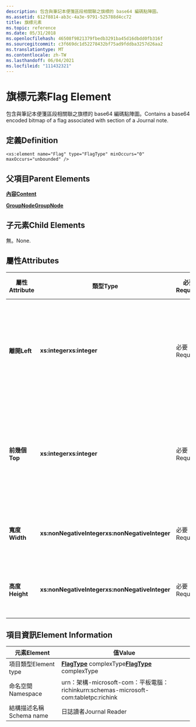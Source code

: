 ```yaml
---
description: 包含與筆記本便箋區段相關聯之旗標的 base64 編碼點陣圖。
ms.assetid: 612f8814-ab3c-4a3e-9791-525788d4cc72
title: 旗標元素
ms.topic: reference
ms.date: 05/31/2018
ms.openlocfilehash: 46508f9821379fbedb3291ba45d16dbdd0fb316f
ms.sourcegitcommit: c3f669dc1d52278432bf75ad9fddba3257d26aa2
ms.translationtype: MT
ms.contentlocale: zh-TW
ms.lasthandoff: 06/04/2021
ms.locfileid: "111432321"
---
```

# <a name="flag-element"></a><span data-ttu-id="f3ba0-103">旗標元素</span><span class="sxs-lookup"><span data-stu-id="f3ba0-103">Flag Element</span></span>

<span data-ttu-id="f3ba0-104">包含與筆記本便箋區段相關聯之旗標的 base64 編碼點陣圖。</span><span class="sxs-lookup"><span data-stu-id="f3ba0-104">Contains a base64 encoded bitmap of a flag associated with section of a Journal note.</span></span>

## <a name="definition"></a><span data-ttu-id="f3ba0-105">定義</span><span class="sxs-lookup"><span data-stu-id="f3ba0-105">Definition</span></span>

``` syntax
<xs:element name="Flag" type="FlagType" minOccurs="0" maxOccurs="unbounded" />
```

## <a name="parent-elements"></a><span data-ttu-id="f3ba0-106">父項目</span><span class="sxs-lookup"><span data-stu-id="f3ba0-106">Parent Elements</span></span>

[<span data-ttu-id="f3ba0-107">**內容**</span><span class="sxs-lookup"><span data-stu-id="f3ba0-107">**Content**</span></span>](content-element--journal-reader.md)

[<span data-ttu-id="f3ba0-108">**GroupNode**</span><span class="sxs-lookup"><span data-stu-id="f3ba0-108">**GroupNode**</span></span>](groupnode-element.md)

## <a name="child-elements"></a><span data-ttu-id="f3ba0-109">子元素</span><span class="sxs-lookup"><span data-stu-id="f3ba0-109">Child Elements</span></span>

<span data-ttu-id="f3ba0-110">無。</span><span class="sxs-lookup"><span data-stu-id="f3ba0-110">None.</span></span>

## <a name="attributes"></a><span data-ttu-id="f3ba0-111">屬性</span><span class="sxs-lookup"><span data-stu-id="f3ba0-111">Attributes</span></span>



| <span data-ttu-id="f3ba0-112">屬性</span><span class="sxs-lookup"><span data-stu-id="f3ba0-112">Attribute</span></span>  | <span data-ttu-id="f3ba0-113">類型</span><span class="sxs-lookup"><span data-stu-id="f3ba0-113">Type</span></span>                      | <span data-ttu-id="f3ba0-114">必要</span><span class="sxs-lookup"><span data-stu-id="f3ba0-114">Required</span></span> | <span data-ttu-id="f3ba0-115">描述</span><span class="sxs-lookup"><span data-stu-id="f3ba0-115">Description</span></span>                                                                             | <span data-ttu-id="f3ba0-116">可能的值</span><span class="sxs-lookup"><span data-stu-id="f3ba0-116">Possible Values</span></span>           |
|------------|---------------------------|----------|-----------------------------------------------------------------------------------------|---------------------------|
| <span data-ttu-id="f3ba0-117">**離開**</span><span class="sxs-lookup"><span data-stu-id="f3ba0-117">**Left**</span></span>   | <span data-ttu-id="f3ba0-118">**xs:integer**</span><span class="sxs-lookup"><span data-stu-id="f3ba0-118">**xs:integer**</span></span>            | <span data-ttu-id="f3ba0-119">必要</span><span class="sxs-lookup"><span data-stu-id="f3ba0-119">Required</span></span> | <span data-ttu-id="f3ba0-120">從原點到專案之周框方塊中最左邊點的距離。</span><span class="sxs-lookup"><span data-stu-id="f3ba0-120">The distance from the origin to the leftmost point in the bounding box for the element.</span></span> | <span data-ttu-id="f3ba0-121">任何整數。</span><span class="sxs-lookup"><span data-stu-id="f3ba0-121">Any integer.</span></span>              |
| <span data-ttu-id="f3ba0-122">**前幾個**</span><span class="sxs-lookup"><span data-stu-id="f3ba0-122">**Top**</span></span>    | <span data-ttu-id="f3ba0-123">**xs:integer**</span><span class="sxs-lookup"><span data-stu-id="f3ba0-123">**xs:integer**</span></span>            | <span data-ttu-id="f3ba0-124">必要</span><span class="sxs-lookup"><span data-stu-id="f3ba0-124">Required</span></span> | <span data-ttu-id="f3ba0-125">從原點到專案之周框方塊中最上方點的距離。</span><span class="sxs-lookup"><span data-stu-id="f3ba0-125">The distance from the origin to the topmost point in the bounding box for the element.</span></span>  | <span data-ttu-id="f3ba0-126">任何整數。</span><span class="sxs-lookup"><span data-stu-id="f3ba0-126">Any integer.</span></span>              |
| <span data-ttu-id="f3ba0-127">**寬度**</span><span class="sxs-lookup"><span data-stu-id="f3ba0-127">**Width**</span></span>  | <span data-ttu-id="f3ba0-128">**xs:nonNegativeInteger**</span><span class="sxs-lookup"><span data-stu-id="f3ba0-128">**xs:nonNegativeInteger**</span></span> | <span data-ttu-id="f3ba0-129">必要</span><span class="sxs-lookup"><span data-stu-id="f3ba0-129">Required</span></span> | <span data-ttu-id="f3ba0-130">元素周框方塊的寬度。</span><span class="sxs-lookup"><span data-stu-id="f3ba0-130">The width of the bounding box for the element.</span></span>                                          | <span data-ttu-id="f3ba0-131">任何非負整數。</span><span class="sxs-lookup"><span data-stu-id="f3ba0-131">Any non-negative integer.</span></span> |
| <span data-ttu-id="f3ba0-132">**高度**</span><span class="sxs-lookup"><span data-stu-id="f3ba0-132">**Height**</span></span> | <span data-ttu-id="f3ba0-133">**xs:nonNegativeInteger**</span><span class="sxs-lookup"><span data-stu-id="f3ba0-133">**xs:nonNegativeInteger**</span></span> | <span data-ttu-id="f3ba0-134">必要</span><span class="sxs-lookup"><span data-stu-id="f3ba0-134">Required</span></span> | <span data-ttu-id="f3ba0-135">元素周框方塊的高度。</span><span class="sxs-lookup"><span data-stu-id="f3ba0-135">The height of the bounding box for the element.</span></span>                                         | <span data-ttu-id="f3ba0-136">任何非負整數。</span><span class="sxs-lookup"><span data-stu-id="f3ba0-136">Any non-negative integer.</span></span> |



 

## <a name="element-information"></a><span data-ttu-id="f3ba0-137">項目資訊</span><span class="sxs-lookup"><span data-stu-id="f3ba0-137">Element Information</span></span>



|  <span data-ttu-id="f3ba0-138">元素</span><span class="sxs-lookup"><span data-stu-id="f3ba0-138">Element</span></span>     | <span data-ttu-id="f3ba0-139">值</span><span class="sxs-lookup"><span data-stu-id="f3ba0-139">Value</span></span>                                                     |
|--------------|-------------------------------------------------------|
| <span data-ttu-id="f3ba0-140">項目類型</span><span class="sxs-lookup"><span data-stu-id="f3ba0-140">Element type</span></span> | <span data-ttu-id="f3ba0-141">[**FlagType**](flagtype-complex-type.md) complexType</span><span class="sxs-lookup"><span data-stu-id="f3ba0-141">[**FlagType**](flagtype-complex-type.md) complexType</span></span> |
| <span data-ttu-id="f3ba0-142">命名空間</span><span class="sxs-lookup"><span data-stu-id="f3ba0-142">Namespace</span></span>    | <span data-ttu-id="f3ba0-143">urn：架構-microsoft-com：平板電腦： richink</span><span class="sxs-lookup"><span data-stu-id="f3ba0-143">urn:schemas-microsoft-com:tabletpc:richink</span></span>            |
| <span data-ttu-id="f3ba0-144">結構描述名稱</span><span class="sxs-lookup"><span data-stu-id="f3ba0-144">Schema name</span></span>  | <span data-ttu-id="f3ba0-145">日誌讀者</span><span class="sxs-lookup"><span data-stu-id="f3ba0-145">Journal Reader</span></span>                                        |



 

 

 



